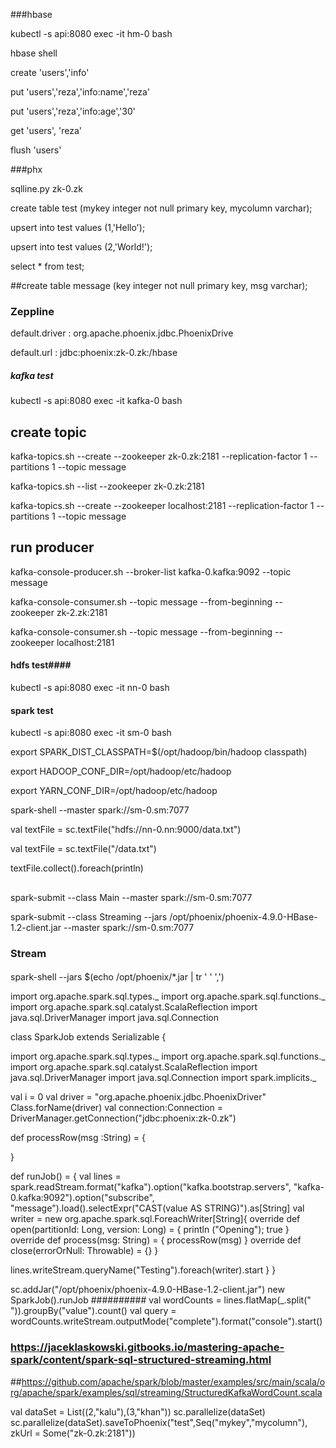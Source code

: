 ###hbase

kubectl -s api:8080 exec -it hm-0 bash

hbase shell

create 'users','info'

put 'users','reza','info:name','reza'

put 'users','reza','info:age','30'

get 'users', 'reza'

flush 'users'

###phx

sqlline.py zk-0.zk

create table test (mykey integer not null primary key, mycolumn varchar);

upsert into test values (1,'Hello');

upsert into test values (2,'World!');

select * from test;

##create table message (key integer not null primary key, msg varchar);
### Zeppline

default.driver : org.apache.phoenix.jdbc.PhoenixDrive

default.url : jdbc:phoenix:zk-0.zk:/hbase


##### kafka test ####
kubectl -s api:8080 exec -it kafka-0 bash

## create topic
kafka-topics.sh --create --zookeeper zk-0.zk:2181 --replication-factor 1 --partitions 1 --topic message

kafka-topics.sh --list --zookeeper zk-0.zk:2181

kafka-topics.sh --create --zookeeper localhost:2181 --replication-factor 1 --partitions 1 --topic message

## run producer
kafka-console-producer.sh --broker-list kafka-0.kafka:9092 --topic message

kafka-console-consumer.sh --topic message --from-beginning --zookeeper zk-2.zk:2181

kafka-console-consumer.sh --topic message --from-beginning --zookeeper localhost:2181

#### hdfs test####
kubectl -s api:8080 exec -it nn-0 bash

#### spark test ###
kubectl -s api:8080 exec -it sm-0 bash

export SPARK_DIST_CLASSPATH=$(/opt/hadoop/bin/hadoop classpath)

export HADOOP_CONF_DIR=/opt/hadoop/etc/hadoop

export YARN_CONF_DIR=/opt/hadoop/etc/hadoop

spark-shell --master spark://sm-0.sm:7077

val textFile = sc.textFile("hdfs://nn-0.nn:9000/data.txt")

val textFile = sc.textFile("/data.txt")

textFile.collect().foreach(println)

##


spark-submit --class Main --master spark://sm-0.sm:7077 

spark-submit --class Streaming --jars /opt/phoenix/phoenix-4.9.0-HBase-1.2-client.jar --master spark://sm-0.sm:7077 


### Stream 
####
spark-shell --jars $(echo /opt/phoenix/*.jar | tr ' ' ',')

import org.apache.spark.sql.types._
import org.apache.spark.sql.functions._
import org.apache.spark.sql.catalyst.ScalaReflection
import java.sql.DriverManager
import java.sql.Connection

class SparkJob extends Serializable {

   import org.apache.spark.sql.types._
   import org.apache.spark.sql.functions._
   import org.apache.spark.sql.catalyst.ScalaReflection
   import java.sql.DriverManager
   import java.sql.Connection
   import spark.implicits._

   val i = 0 
   val driver = "org.apache.phoenix.jdbc.PhoenixDriver"
   Class.forName(driver)
   val connection:Connection = DriverManager.getConnection("jdbc:phoenix:zk-0.zk")
   
   def processRow(msg :String) = {

   }

   def  runJob() = {
     val lines = spark.readStream.format("kafka").option("kafka.bootstrap.servers", "kafka-0.kafka:9092").option("subscribe", "message").load().selectExpr("CAST(value AS STRING)").as[String]
     val writer = new org.apache.spark.sql.ForeachWriter[String]{
        override def open(partitionId: Long, version: Long) = { println ("Opening"); true }
        override def process(msg: String) = {
          processRow(msg)
     }
     override def close(errorOrNull: Throwable) = {}
   }

   lines.writeStream.queryName("Testing").foreach(writer).start
   }
}


sc.addJar("/opt/phoenix/phoenix-4.9.0-HBase-1.2-client.jar")
new SparkJob().runJob
##########
val wordCounts = lines.flatMap(_.split(" ")).groupBy("value").count()
val query = wordCounts.writeStream.outputMode("complete").format("console").start()

### https://jaceklaskowski.gitbooks.io/mastering-apache-spark/content/spark-sql-structured-streaming.html
##https://github.com/apache/spark/blob/master/examples/src/main/scala/org/apache/spark/examples/sql/streaming/StructuredKafkaWordCount.scala

val dataSet = List((2,"kalu"),(3,"khan"))
sc.parallelize(dataSet)
sc.parallelize(dataSet).saveToPhoenix("test",Seq("mykey","mycolumn"), zkUrl = Some("zk-0.zk:2181"))
